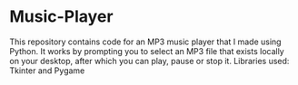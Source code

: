 # Music-Player
This repository contains code for an MP3 music player that I made using Python. It works by prompting you to select an MP3 file that exists locally on your desktop, after which you can play, pause or stop it. 
Libraries used: Tkinter and Pygame
